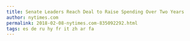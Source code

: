 ```yaml
---
title: Senate Leaders Reach Deal to Raise Spending Over Two Years
author: nytimes.com
permalink: 2018-02-08-nytimes.com-835092292.html
tags: es de ru hy fr it zh ar fa
---
```


